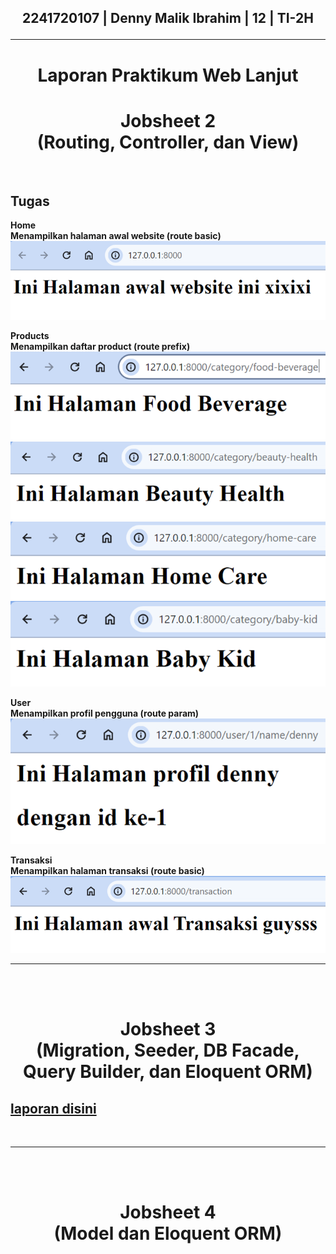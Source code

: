 <div align=center>

## <strong>2241720107 | Denny Malik Ibrahim | 12 | TI-2H<br><hr>
# <strong> Laporan Praktikum Web Lanjut </strong>

# <strong> Jobsheet 2 <br> (Routing, Controller, dan View) </strong>

</div>

<br>

## Tugas

Home <br>
Menampilkan halaman awal website (route basic)
![alt text](images/image.png)

Products <br>
Menampilkan daftar product (route prefix)
![alt text](images/image-1.png)
![alt text](images/image-2.png)
![alt text](images/image-3.png)
![alt text](images/image-4.png)

User <br>
Menampilkan profil pengguna (route param)
![alt text](images/image-5.png)

Transaksi <br>
Menampilkan halaman transaksi (route basic)
![alt text](images/image-6.png)
<br>
<hr>
<br>
<br>

<div align=center>

# Jobsheet 3 <br> (Migration, Seeder, DB Facade, Query Builder, dan Eloquent ORM)

</div>

## [laporan disini](laporan/Jobsheet-3_PWL_DennyMalikIbrahim_TI-2H.pdf)
<br>
<hr>
<br>
<br>

<div align=center>

# Jobsheet 4 <br> (Model dan Eloquent ORM)

</div>

